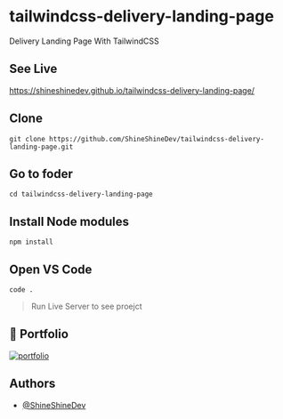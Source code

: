 # tailwindcss-delivery-landing-page
Delivery Landing Page With TailwindCSS


## See Live
https://shineshinedev.github.io/tailwindcss-delivery-landing-page/

## Clone
```
git clone https://github.com/ShineShineDev/tailwindcss-delivery-landing-page.git
```

## Go to foder
``` 
cd tailwindcss-delivery-landing-page 
```

## Install Node modules
```
npm install
```

## Open VS Code
```
code .
```
> Run Live Server to see proejct 


## 🔗 Portfolio
[![portfolio](https://img.shields.io/badge/my_portfolio-000?style=for-the-badge&logo=ko-fi&logoColor=white)](https://shineshinedev.github.io/me/)




## Authors

- [@ShineShineDev](https://shineshinedev.github.io/me/)


